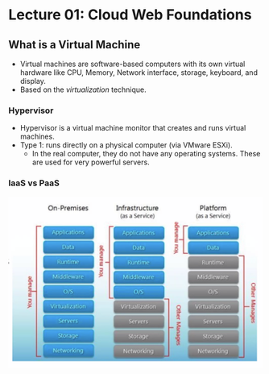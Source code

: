 # Lecture 01: Cloud Web Foundations

## What is a Virtual Machine

* Virtual machines are software-based computers with its own virtual hardware like CPU, Memory, Network interface, storage, keyboard, and display.
* Based on the _virtualization_ technique.

### Hypervisor

* Hypervisor is a virtual machine monitor that creates and runs virtual machines.
* Type 1: runs directly on a physical computer \(via VMware ESXi\).
  * In the real computer, they do not have any operating systems. These are used for very powerful servers.

### IaaS vs PaaS

![](../../.gitbook/assets/image%20%28460%29.png)



